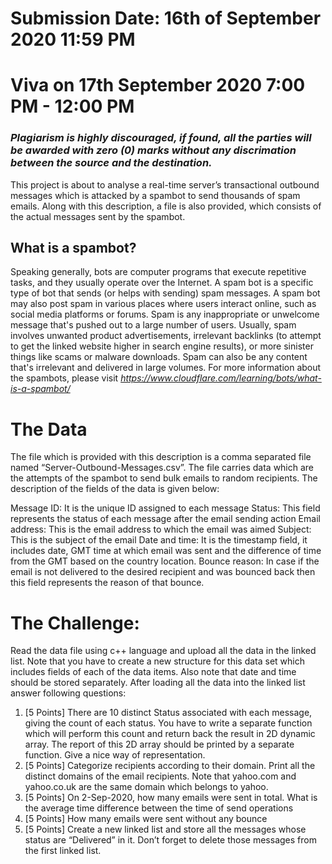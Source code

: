 # Submission Date: 16th of September 2020 11:59 PM
# Viva on 17th September 2020 7:00 PM - 12:00 PM

### _*Plagiarism is highly discouraged, if found, all the parties will be awarded with zero (0) marks without any discrimation between the source and the destination.*_


This project is about to analyse a real-time server’s transactional outbound messages which is attacked by a  spambot to send thousands of spam emails. Along with this description, a file is also provided, which consists of the actual messages sent by the spambot. 

## What is a spambot?
Speaking generally, bots are computer programs that execute repetitive tasks, and they usually operate over the Internet. A spam bot is a specific type of bot that sends (or helps with sending) spam messages. A spam bot may also post spam in various places where users interact online, such as social media platforms or forums.
Spam is any inappropriate or unwelcome message that's pushed out to a large number of users. Usually, spam involves unwanted product advertisements, irrelevant backlinks (to attempt to get the linked website higher in search engine results), or more sinister things like scams or malware downloads. Spam can also be any content that's irrelevant and delivered in large volumes.
For more information about the spambots, please visit *https://www.cloudflare.com/learning/bots/what-is-a-spambot/*

# The Data
The file which is provided with this description  is a comma separated file named “Server-Outbound-Messages.csv”. The file carries data which are the attempts of the spambot to send bulk emails to random recipients. The description of the fields of the data is given below:

Message ID: 		It is the unique ID assigned to each message
Status: 	This field represents the status of each message after the email 		sending action
Email address: 	This is the email address to which the email was aimed
Subject: 	This is the subject of the email
Date and time: 	It is the timestamp field, it includes date, GMT time at which email 		was sent and the difference of time from the GMT based on the country location.
Bounce reason: 	In case if the email is not delivered to the desired recipient and 		was bounced back then this field represents the reason of that bounce.


# The Challenge:
Read the data file using c++ language and upload all the data in the linked list. Note  that you have to create a new structure for this data set which includes fields of each of the data items. Also note that date and time should be stored separately. 
After loading all the data into the linked list answer following questions:
 1. [5 Points] There are 10 distinct Status associated with each message, giving the count of each status. You have to write a separate function which will perform this count and return back the result in 2D dynamic array. The report of this 2D array should be printed by a separate function. Give a nice way of representation.
 2. [5 Points] Categorize recipients according to their domain. Print all the distinct domains of the email recipients. Note that yahoo.com and yahoo.co.uk are the same domain which belongs to yahoo.
 3. [5 Points] On 2-Sep-2020, how many emails were sent in total. What is the average time difference between the time of send operations
 4. [5 Points] How many emails were sent without any bounce
 5. [5 Points] Create a new linked list and store all the messages whose status are “Delivered” in it. Don’t forget to delete those messages from the first linked list.

